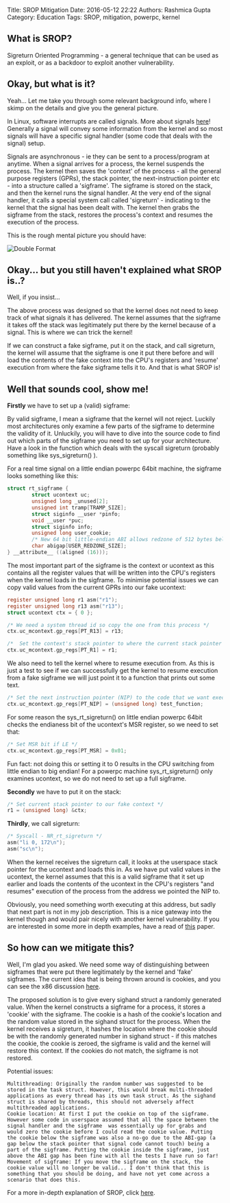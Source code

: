 Title: SROP Mitigation
Date: 2016-05-12 22:22
Authors: Rashmica Gupta
Category: Education
Tags: SROP, mitigation, powerpc, kernel

## What is SROP?

Sigreturn Oriented Programming - a general technique that can be used as an exploit, or as a backdoor to exploit another vulnerability.


## Okay, but what is it?

Yeah... Let me take you through some relevant background info, where I skimp on the details and give you the general picture.

In Linux, software interrupts are called signals. More about signals [here](http://www.thegeekstuff.com/2012/03/linux-signals-fundamentals/)! Generally a signal will convey some information from the kernel and so most signals will have a specific signal handler (some code that deals with the signal) setup.

Signals are asynchronous - ie they can be sent to a process/program at anytime. When a signal arrives for a process, the kernel suspends the process. The kernel then saves the 'context' of the process - all the general purpose registers (GPRs), the stack pointer, the next-instruction pointer etc - into a structure called a 'sigframe'. The sigframe is stored on the stack, and then the kernel runs the signal handler. At the very end of the signal handler, it calls a special system call called 'sigreturn' - indicating to the kernel that the signal has been dealt with. The kernel then grabs the sigframe from the stack, restores the process's context and resumes the execution of the process.

This is the rough mental picture you should have:


![Double Format][00]



## Okay... but you still haven't explained what SROP is..?

Well, if you insist...

The above process was designed so that the kernel does not need to keep track of what signals it has delivered. The kernel assumes that the sigframe it takes off the stack was legitimately put there by the kernel because of a signal. This is where we can trick the kernel!

If we can construct a fake sigframe, put it on the stack, and call sigreturn, the kernel will assume that the sigframe is one it put there before and will load the contents of the fake context into the CPU's registers and 'resume' execution from where the fake sigframe tells it to. And that is what SROP is!

## Well that sounds cool, show me!

__Firstly__ we have to set up a (valid) sigframe:

By valid sigframe, I mean a sigframe that the kernel will not reject. Luckily most architectures only examine a few parts of the sigframe to determine the validity of it. Unluckily, you will have to dive into the source code to find out which parts of the sigframe you need to set up for your architecture. Have a look in the function which deals with the syscall sigreturn (probably something like sys_sigreturn() ).

For a real time signal on a little endian powerpc 64bit machine, the sigframe looks something like this:
```c
struct rt_sigframe {
        struct ucontext uc;
        unsigned long _unused[2];
        unsigned int tramp[TRAMP_SIZE];
        struct siginfo __user *pinfo;
        void __user *puc;
        struct siginfo info;
        unsigned long user_cookie;
        /* New 64 bit little-endian ABI allows redzone of 512 bytes below sp */
        char abigap[USER_REDZONE_SIZE];
} __attribute__ ((aligned (16)));
```

The most important part of the sigframe is the context or ucontext as this contains all the register values that will be written into the CPU's registers when the kernel loads in the sigframe. To minimise potential issues we can copy valid values from the current GPRs into our fake ucontext:
```c
register unsigned long r1 asm("r1");
register unsigned long r13 asm("r13");
struct ucontext ctx = { 0 };

/* We need a system thread id so copy the one from this process */
ctx.uc_mcontext.gp_regs[PT_R13] = r13;

/*  Set the context's stack pointer to where the current stack pointer is pointing */
ctx.uc_mcontext.gp_regs[PT_R1] = r1;
```

We also need to tell the kernel where to resume execution from. As this is just a test to see if we can successfully get the kernel to resume execution from a fake sigframe we will just point it to a function that prints out some text.
```c
/* Set the next instruction pointer (NIP) to the code that we want executed */
ctx.uc_mcontext.gp_regs[PT_NIP] = (unsigned long) test_function;
```

For some reason the sys_rt_sigreturn() on little endian powerpc 64bit checks the endianess bit of the ucontext's MSR register, so we need to set that:
```c
/* Set MSR bit if LE */
ctx.uc_mcontext.gp_regs[PT_MSR] = 0x01;
```
Fun fact: not doing this or setting it to 0 results in the CPU switching from little endian to big endian! For a powerpc machine sys_rt_sigreturn() only examines ucontext, so we do not need to set up a full sigframe.

__Secondly__ we have to put it on the stack:
```c
/* Set current stack pointer to our fake context */
r1 = (unsigned long) &ctx;
```
__Thirdly__, we call sigreturn:
```c
/* Syscall - NR_rt_sigreturn */
asm("li 0, 172\n");
asm("sc\n");
```

When the kernel receives the sigreturn call, it looks at the userspace stack pointer for the ucontext and loads this in. As we have put valid values in the ucontext, the kernel assumes that this is a valid sigframe that it set up earlier and loads the contents of the ucontext in the CPU's registers "and resumes" execution of the process from the address we pointed the NIP to.

Obviously, you need something worth executing at this address, but sadly that next part is not in my job description. This is a nice gateway into the kernel though and would pair nicely with another kernel vulnerability.  If you are interested in some more in depth examples, have a read of [this](http://www.cs.vu.nl/~herbertb/papers/srop_sp14.pdf) paper.

## So how can we mitigate this?

Well, I'm glad you asked. We need some way of distinguishing between sigframes that were put there legitimately by the kernel and 'fake' sigframes. The current idea that is being thrown around is cookies, and you can see the x86 discussion [here](https://lkml.org/lkml/2016/3/29/788).

The proposed solution is to give every sighand struct a randomly generated value. When the kernel constructs a sigframe for a process, it stores a 'cookie' with the sigframe. The cookie is a hash of the cookie's location and the random value stored in the sighand struct for the process. When the kernel receives a sigreturn, it hashes the location where the cookie should be with the randomly generated number in sighand struct - if this matches the cookie, the cookie is zeroed,  the sigframe is valid and the kernel will restore this context.  If the cookies do not match, the sigframe is not restored.

Potential issues:

    Multithreading: Originally the random number was suggested to be stored in the task struct. However, this would break multi-threaded applications as every thread has its own task struct. As the sighand struct is shared by threads, this should not adversely affect multithreaded applications.
    Cookie location: At first I put the cookie on top of the sigframe. However some code in userspace assumed that all the space between the signal handler and the sigframe  was essentially up for grabs and would zero the cookie before I could read the cookie value. Putting the cookie below the sigframe was also a no-go due to the ABI-gap (a gap below the stack pointer that signal code cannot touch) being a part of the sigframe. Putting the cookie inside the sigframe, just above the ABI gap has been fine with all the tests I have run so far!
    Movement of sigframe: If you move the sigframe on the stack, the cookie value will no longer be valid... I don't think that this is something that you should be doing, and have not yet come across a scenario that does this. 


For a more in-depth explanation of SROP, click [here](https://lwn.net/Articles/676803/).




[00]: /images/rashmica/picture.png
